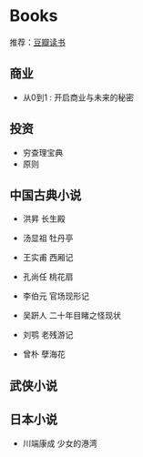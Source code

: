 # Books

推荐：[豆瓣读书](https://book.douban.com/)

## 商业

* 从0到1 : 开启商业与未来的秘密

## 投资

* 穷查理宝典
* 原则

## 中国古典小说

* 洪昇 长生殿
* 汤显祖 牡丹亭
* 王实甫 西厢记
* 孔尚任 桃花扇

* 李伯元 官场现形记
* 吴趼人 二十年目睹之怪现状
* 刘鹗 老残游记
* 曾朴 孽海花

## 武侠小说

## 日本小说

* 川端康成 少女的港湾

